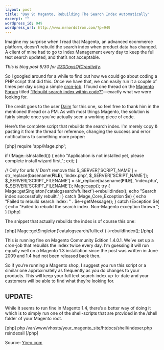 ```yaml
--- 
layout: post
title: "Day 9: Magento, Rebuilding The Search Index Automatically"
excerpt: ""
wordpress_id: 949
wordpress_url: http://www.mrnordstrom.com/?p=949
---
```

<p>Imagine my surprise when I read that Magento, an advanced ecommerce platform, doesn&rsquo;t rebuild the search index when product data has changed. A client of mine had to go to Index Management every day to keep the full text search updated, and that&rsquo;s not acceptable.</p>
<!--more-->
<p><em>This is blog post 9/30 for <a href="http://30daysofcreativity.com/">#30DaysOfCreativity</a></em>.
<p>So I googled around for a while to find out how we could go about coding a PHP script that did this. Once we have that, we can easily run it a couple of times per day using a simple <a href="http://en.wikipedia.org/wiki/Cron">cron-job</a>. I found one thread on the <a href="http://www.magentocommerce.com/boards/">Magento Forum</a> titled <a href="http://www.magentocommerce.com/boards/viewthread/45051/">&ldquo;Rebuild search index within code?&rdquo;</a>&mdash;exactly what we were looking for.</p>
<p>The credit goes to the user <a href="http://www.magentocommerce.com/boards/member/9069/">Daim</a> for this one, so feel free to thank him in the mentioned thread or a PM. As with most things Magento, the solution is fairly simple once you&rsquo;ve actually seen a working piece of code.</p>
<p>Here&rsquo;s the complete script that rebuilds the search index. I&rsquo;m merely copy &amp; pasting it from the thread for reference, changing the success and error notifications to something more proper:</p>
[php]
require 'app/Mage.php';

if (!Mage::isInstalled()) {
  echo &quot;Application is not installed yet, please complete install wizard first.&quot;;
  exit;
}

// Only for urls
// Don't remove this
$_SERVER['SCRIPT_NAME'] = str_replace(basename(__FILE__), 'index.php', $_SERVER['SCRIPT_NAME']);
$_SERVER['SCRIPT_FILENAME'] = str_replace(basename(__FILE__), 'index.php', $_SERVER['SCRIPT_FILENAME']);
Mage::app();
try {
  Mage::getSingleton('catalogsearch/fulltext')-&gt;rebuildIndex();
  echo &quot;Search index successfully rebuilt.&quot;;
}
catch (Mage_Core_Exception $e) {
  echo &quot;Failed to rebuild search index: &quot; . $e-&gt;getMessage();
}
catch (Exception $e) {
  echo &quot;Failed to rebuild the search index. Non-Magento exception thrown.&quot;;
}
[/php]
<p>The snippet that actually rebuilds the index is of course this one:</p>
[php]
Mage::getSingleton('catalogsearch/fulltext')-&gt;rebuildIndex();
[/php]
<p>This is running fine on Magento Community Edition 1.4.0.1. We&rsquo;ve set up a cron-job that rebuilds the index twice every day. I&rsquo;m guessing it will run equally well on a Magento 1.3 installation since the post was written in June 2009 and 1.4 had not been released back then.</p>
<p>So if you&rsquo;re running a Magento shop, I suggest you run this script or a similar one approximately as frequently as you do changes to your products. This will keep your full text search index up-to-date and your customers will be able to find what they&rsquo;re looking for.</p>
<h2>UPDATE:</h2>
<p>While it seems to run fine in Magento 1.4, there&rsquo;s a better way of doing it which is to simply run one of the shell-scripts that are provided in the /shell folder of your Magento root.</p>
[php]
php /var/www/vhosts/your_magento_site/htdocs/shell/indexer.php reindexall
[/php]
<p>Source: <a href="http://www.yireo.com/tutorials/magento/magento-administration/340-magento-14-cronjobs">Yireo.com</a></p>

